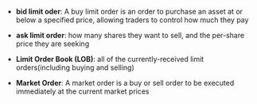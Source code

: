 - **bid limit oder**: A buy limit order is an order to purchase an asset at or below a specified price, allowing traders to control how much they pay

- **ask limit order**: how many shares they want to sell, and the per-share price they are seeking
- **Limit Order Book (LOB)**: all of the currently-received limit orders(including buying and selling)
- **Market Order**: A market order is a buy or sell order to be executed immediately at the current market prices

